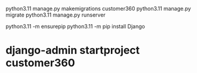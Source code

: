 python3.11 manage.py makemigrations customer360
python3.11 manage.py migrate
python3.11 manage.py runserver



python3.11 -m ensurepip
python3.11 -m pip install Django
# django-admin startproject customer360